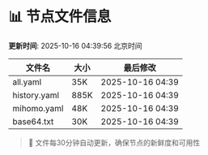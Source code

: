 # 📊 节点文件信息

**更新时间**: 2025-10-16 04:39:56 北京时间

| 文件名 | 大小 | 最后修改 |
|--------|------|----------|
| all.yaml | 35K | 2025-10-16 04:39 |
| history.yaml | 885K | 2025-10-16 04:39 |
| mihomo.yaml | 48K | 2025-10-16 04:39 |
| base64.txt | 30K | 2025-10-16 04:39 |

> 🔄 文件每30分钟自动更新，确保节点的新鲜度和可用性
